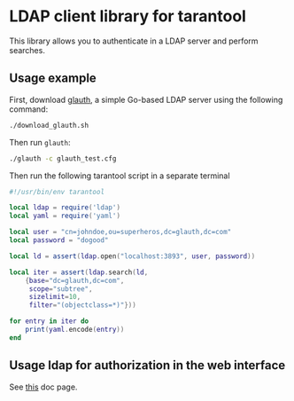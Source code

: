 # LDAP client library for tarantool

This library allows you to authenticate in a LDAP server and perform searches.


## Usage example

First, download [glauth](https://github.com/glauth/glauth), a simple
Go-based LDAP server using the following command:

```bash
./download_glauth.sh
```

Then run `glauth`:

```bash
./glauth -c glauth_test.cfg
```

Then run the following tarantool script in a separate terminal

```lua
#!/usr/bin/env tarantool

local ldap = require('ldap')
local yaml = require('yaml')

local user = "cn=johndoe,ou=superheros,dc=glauth,dc=com"
local password = "dogood"

local ld = assert(ldap.open("localhost:3893", user, password))

local iter = assert(ldap.search(ld,
    {base="dc=glauth,dc=com",
     scope="subtree",
     sizelimit=10,
     filter="(objectclass=*)"}))

for entry in iter do
    print(yaml.encode(entry))
end
```

## Usage ldap for authorization in the web interface

See [this](https://www.tarantool.io/en/enterprise_doc/dev/#implementing-ldap-authorization-in-the-web-interface) doc page.
